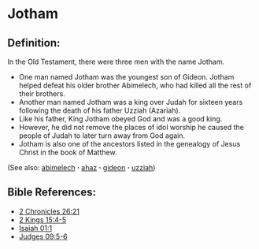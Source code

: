 # Jotham #

## Definition: ##

In the Old Testament, there were three men with the name Jotham.

* One man named Jotham was the youngest son of Gideon. Jotham helped defeat his older brother Abimelech, who had killed all the rest of their brothers.
* Another man named Jotham was a king over Judah for sixteen years following the death of his father Uzziah (Azariah).
* Like his father, King Jotham obeyed God and was a good king.
* However, he did not remove the places of idol worship he caused the people of Judah to later turn away from God again.
* Jotham is also one of the ancestors listed in the genealogy of Jesus Christ in the book of Matthew.

(See also: [abimelech](../other/abimelech.md) **·** [ahaz](../other/ahaz.md) **·** [gideon](../other/gideon.md) **·** [uzziah](../other/uzziah.md))

## Bible References: ##

* [2 Chronicles 26:21](https://door43.org/en/bible/notes/2ch/26/21)
* [2 Kings 15:4-5](https://door43.org/en/bible/notes/2ki/15/04)
* [Isaiah 01:1](https://door43.org/en/bible/notes/isa/01/01)
* [Judges 09:5-6](https://door43.org/en/bible/notes/jdg/09/05)

